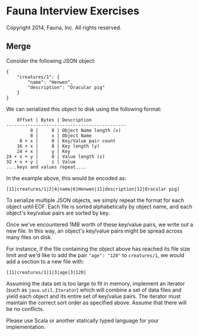 # Fauna Interview Exercises

Copyright 2014, Fauna, Inc. All rights reserved.

## Merge

Consider the following JSON object:
 
    {
        "creatures/1": {
            "name": "Henwen",
            "description": "Oracular pig"
        }
    }

We can serialized this object to disk using the following format:
 
        Offset | Bytes | Description
    ---------------------------------------------
             0 |     8 | Object Name length (x)
             8 |     x | Object Name
         8 + x |     8 | Key/Value pair count
        16 + x |     8 | Key length (y)
        24 + x |     y | Key
    24 + x + y |     8 | Value length (z)
    32 + x + y |     z | Value
    ....keys and values repeat.... 
 
In the example above, this would be encoded as:
 
    [11|creatures/1|2|4|name|6|Henwen|11|description|12|Oracular pig]
 
To serialize multiple JSON objects, we simply repeat the format for
each object until EOF. Each file is sorted alphabetically by object
name, and each object's key/value pairs are sorted by key.
 
Once we've encountered 1MB worth of these key/value pairs, we write
out a new file. In this way, an object's key/value pairs might be
spread across many files on disk.
 
For instance, if the file containing the object above has reached its
file size limit and we'd like to add the pair `"age": "120"` to
`creatures/1`, we would add a section to a new file with:
 
    [11|creatures/1|1|3|age|3|120]
 
Assuming the data set is too large to fit in memory, implement an iterator (such as `java.util.Iterator`) which will combine a set of data files and yield each object and its entire set of key/value pairs. The iterator must maintain the correct sort order as specified above. Assume that there will be no conflicts.

Please use Scala or another statically typed language for your implementation.

